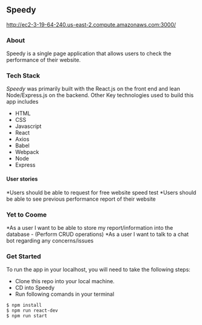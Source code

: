 ## Speedy 
http://ec2-3-19-64-240.us-east-2.compute.amazonaws.com:3000/

### About
Speedy is a single page application that allows users to check the performance of their website. 

### Tech Stack
*Speedy* was primarily built with the React.js on the front end and lean Node/Express.js on the backend. Other Key technologies used to build this app includes 
* HTML
* CSS
* Javascript
* React
* Axios
* Babel
* Webpack
* Node
* Express

#### User stories

*Users should be able to request for free website speed test
*Users should be able to see previous performance report of their website

### Yet to Coome

*As a user I want to be able to store my report/information into the database - (Perform CRUD operations)
*As a user I want to talk to a chat bot regarding any concerns/issues

### Get Started

To run the app in your localhost, you will need to take the following steps:

 * Clone this repo into your local machine. 
 * CD into Speedy
 * Run following comands in your terminal
```
$ npm install
$ npm run react-dev
$ npm run start
```
